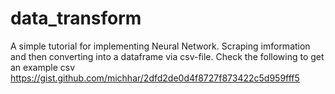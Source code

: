 # data_transform
A simple tutorial for implementing Neural Network. Scraping imformation and then converting into a dataframe via csv-file.
Check the following to get an example csv
https://gist.github.com/michhar/2dfd2de0d4f8727f873422c5d959fff5
